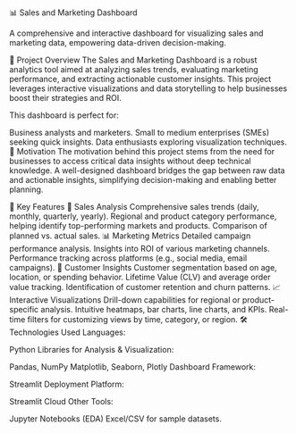 📊 Sales and Marketing Dashboard

A comprehensive and interactive dashboard for visualizing sales and marketing data, empowering data-driven decision-making.

📝 Project Overview
The Sales and Marketing Dashboard is a robust analytics tool aimed at analyzing sales trends, evaluating marketing performance, and extracting actionable customer insights. This project leverages interactive visualizations and data storytelling to help businesses boost their strategies and ROI.

This dashboard is perfect for:

Business analysts and marketers.
Small to medium enterprises (SMEs) seeking quick insights.
Data enthusiasts exploring visualization techniques.
🌟 Motivation
The motivation behind this project stems from the need for businesses to access critical data insights without deep technical knowledge. A well-designed dashboard bridges the gap between raw data and actionable insights, simplifying decision-making and enabling better planning.

🎯 Key Features
💼 Sales Analysis
Comprehensive sales trends (daily, monthly, quarterly, yearly).
Regional and product category performance, helping identify top-performing markets and products.
Comparison of planned vs. actual sales.
📊 Marketing Metrics
Detailed campaign performance analysis.
Insights into ROI of various marketing channels.
Performance tracking across platforms (e.g., social media, email campaigns).
👥 Customer Insights
Customer segmentation based on age, location, or spending behavior.
Lifetime Value (CLV) and average order value tracking.
Identification of customer retention and churn patterns.
📈 Interactive Visualizations
Drill-down capabilities for regional or product-specific analysis.
Intuitive heatmaps, bar charts, line charts, and KPIs.
Real-time filters for customizing views by time, category, or region.
🛠️ Technologies Used
Languages:

Python
Libraries for Analysis & Visualization:

Pandas, NumPy
Matplotlib, Seaborn, Plotly
Dashboard Framework:

Streamlit
Deployment Platform:

Streamlit Cloud
Other Tools:

Jupyter Notebooks (EDA)
Excel/CSV for sample datasets.
